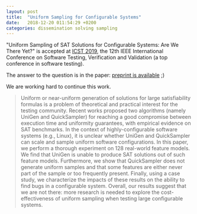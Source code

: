 ```yaml
---
layout: post
title:  "Uniform Sampling for Configurable Systems"
date:   2018-12-20 011:54:29 +0200
categories: dissemination solving sampling  
---
```


"Uniform Sampling of SAT Solutions for Configurable Systems: Are We There Yet?" is accepted at [ICST 2019](http://icst2019.xjtu.edu.cn/), the 12th IEEE International Conference on Software Testing, Verification and Validation (a top conference in software testing). 

The answer to the question is in the paper: [preprint is available](https://hal.inria.fr/hal-01991857) ;) 

We are working hard to continue this work. 

> Uniform or near-uniform generation of solutions for large satisfiability formulas is a problem of theoretical and practical interest for the testing community. 
> Recent works proposed two algorithms (namely UniGen and QuickSampler) for reaching a good compromise between execution time and uniformity guarantees, with empirical evidence on SAT benchmarks. 
> In the context of highly-configurable software systems (e.g., Linux), it is unclear whether UniGen and QuickSampler can scale and sample uniform software configurations. 
> In this paper, we perform a thorough experiment on 128 real-world feature models. We find that UniGen is unable to produce SAT solutions out of such feature models. 
> Furthermore, we show that QuickSampler does not generate uniform samples and that some features are either never part of the sample or too frequently present. 
> Finally, using a case study, we characterize the impacts of these results on the ability to find bugs in a configurable system. 
> Overall, our results suggest that we are not there: more research is needed to explore the cost-effectiveness of uniform sampling when testing large configurable systems.



